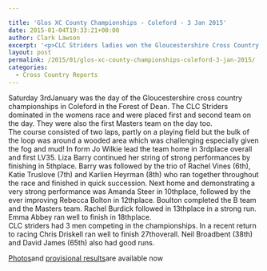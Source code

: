 ```yaml
---

title: 'Glos XC County Championships - Coleford - 3 Jan 2015'
date: 2015-01-04T19:33:21+00:00
author: Clark Lawson
excerpt: '<p>CLC Striders ladies won the Gloucestershire Cross Country County Championship at Coleford on 3 Jan 2015.</p>'
layout: post
permalink: /2015/01/glos-xc-county-championships-coleford-3-jan-2015/
categories:
  - Cross Country Reports
---
```

Saturday 3rdJanuary was the day of the Gloucestershire cross country championships in Coleford in the Forest of Dean. The CLC Striders dominated in the womens race and were placed first and second team on the day. They were also the first Masters team on the day too.  
The course consisted of two laps, partly on a playing field but the bulk of the loop was around a wooded area which was challenging especially given the fog and mud! In form Jo Wilkie lead the team home in 3rdplace overall and first LV35. Liza Barry continued her string of strong performances by finishing in 5thplace. Barry was followed by the trio of Rachel Vines (6th), Katie Truslove (7th) and Karlien Heyrman (8th) who ran together throughout the race and finished in quick succession. Next home and demonstrating a very strong performance was Amanda Steer in 10thplace, followed by the ever improving Rebecca Bolton in 12thplace. Boulton completed the B team and the Masters team. Rachel Burdick followed in 13thplace in a strong run. Emma Abbey ran well to finish in 18thplace.  
CLC striders had 3 men competing in the championships. In a recent return to racing Chris Driskell ran well to finish 27thoverall. Neil Broadbent (38th) and David James (65th) also had good runs. 

<a href="https://www.flickr.com/photos/129700982@N05/sets/72157650124399715/" target="_blank" rel="nofollow">P</a><a href="https://www.flickr.com/photos/129700982@N05/sets/72157650124399715/" target="_blank" rel="nofollow">hotos</a>and <a href="https://www.glosaaa.org.uk/RESULTS_CROSS/2015_150103_County_CC_Champsresults.pdf" target="_blank" rel="nofollow">provisional results</a>are available now